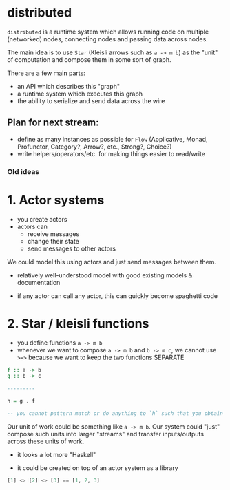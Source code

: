 # distributed

`distributed` is a runtime system which allows running code on multiple
(networked) nodes, connecting nodes and passing data across nodes.

The main idea is to use `Star` (Kleisli arrows such as `a -> m b`) as the "unit"
of computation and compose them in some sort of graph.

There are a few main parts:
- an API which describes this "graph"
- a runtime system which executes this graph
- the ability to serialize and send data across the wire


## Plan for next stream:
- define as many instances as possible for `Flow`
    (Applicative, Monad, Profunctor, Category?, Arrow?, etc., Strong?, Choice?)
- write helpers/operators/etc. for making things easier to read/write



### Old ideas

# 1. Actor systems
- you create actors
- actors can
    - receive messages
    - change their state
    - send messages to other actors

We could model this using actors and just send messages between them.
+ relatively well-understood model with good existing models & documentation
- if any actor can call any actor, this can quickly become spaghetti code

# 2. Star / kleisli functions
- you define functions `a -> m b`
- whenever we want to compose `a -> m b` and `b -> m c`, we cannot use `>=>`
    because we want to keep the two functions SEPARATE

```haskell
f :: a -> b
g :: b -> c

---------

h = g . f

-- you cannot pattern match or do anything to `h` such that you obtain g and f back
```

Our unit of work could be something like `a -> m b`. Our system could "just"
compose such units into larger "streams" and transfer inputs/outputs across
these units of work.

+ it looks a lot more "Haskell"
- it could be created on top of an actor system as a library



```haskell
[1] <> [2] <> [3] == [1, 2, 3]
```
